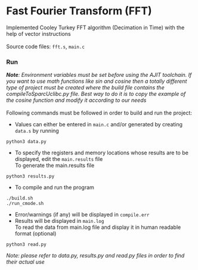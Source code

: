 # Fast Fourier Transform (FFT)
Implemented Cooley Turkey FFT algorithm (Decimation in Time) with the help of vector instructions<br><br>
Source code files: ```fft.s```, ```main.c```

### Run
***Note**: Environment variables must be set before using the AJIT toolchain. If you want to use math functions like sin and cosine then a totally different type of project must be created where the build file contains the compileToSparcUclibc.py file. Best way to do it is to copy the example of the cosine function and modify it according to our needs*<br><br>
Following commands must be followed in order to build and run the project:
+ Values can either be entered in ```main.c``` and/or generated by creating ```data.s``` by running
```
python3 data.py
```
+ To specify the registers and memory locations whose results are to be displayed, edit the ```main.results``` file\
To generate the main.results file
```
python3 results.py
```
+ To compile and run the program
```
./build.sh 
./run_cmode.sh 
```
+ Error/warnings (if any) will be displayed in ```compile.err```
+ Results will be displayed in ```main.log```\
To read the data from main.log file and display it in human readable format (optional) 
```
python3 read.py
```
*Note: please refer to data.py, results.py and read.py files in order to find their actual use*
